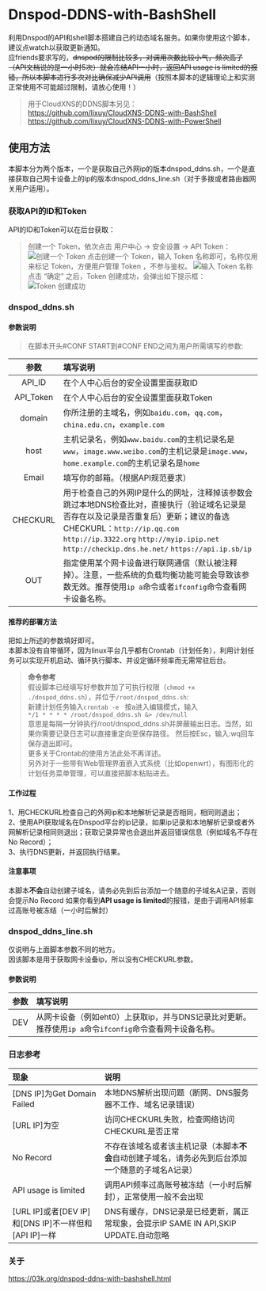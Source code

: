 # Dnspod-DDNS-with-BashShell
利用Dnspod的API和shell脚本搭建自己的动态域名服务。如果你使用这个脚本，建议点watch以获取更新通知。  
应friends要求写的，~~dnspod的限制比较多，对调用次数比较小气，频次高了（API文档说的是一小时5次）就会冻结API一小时，返回API usage is limited的报错，所以本脚本进行多次对比确保减少API调用~~（按照本脚本的逻辑理论上和实测正常使用不可能超过限制，请放心使用！）  
>用于CloudXNS的DDNS脚本另见：  
https://github.com/lixuy/CloudXNS-DDNS-with-BashShell  
https://github.com/lixuy/CloudXNS-DDNS-with-PowerShell  
## 使用方法
本脚本分为两个版本，一个是获取自己外网ip的版本dnspod_ddns.sh，一个是直接获取自己网卡设备上的ip的版本dnspod_ddns_line.sh（对于多拨或者路由器网关用户适用）。
### 获取API的ID和Token
API的ID和Token可以在后台获取：  
>创建一个 Token，依次点击 用户中心 -> 安全设置 -> API Token：
![创建一个 Token](https://support.dnspod.cn/Uploads/api-tokens-1.png)
>点击创建一个 Token，输入 Token 名称即可，名称仅用来标记 Token，方便用户管理 Token ，不参与鉴权。
![输入 Token 名称](https://support.dnspod.cn/Uploads/api-tokens-2.png)     
>点击 “确定” 之后，Token 创建成功，会弹出如下提示框：
![Token 创建成功](https://support.dnspod.cn/Uploads/api-tokens-3.png)
### **dnspod_ddns.sh**
#### 参数说明  
>在脚本开头#CONF START到#CONF END之间为用户所需填写的参数:  

参数|填写说明
:-:|:-
|API_ID | 在个人中心后台的安全设置里面获取ID|
API_Token|在个人中心后台的安全设置里面获取Token
domain| 你所注册的主域名，例如```baidu.com```，```qq.com```，```china.edu.cn```，```example.com```
host|主机记录名，例如```www.baidu.com```的主机记录名是```www```，```image.www.weibo.com```的主机记录是```image.www```，```home.example.com```的主机记录名是```home```
Email|填写你的邮箱。（根据API规范要求）
CHECKURL|用于检查自己的外网IP是什么的网址，注释掉该参数会跳过本地DNS检查比对，直接执行（验证域名记录是否存在以及记录是否重复后）更新；建议的备选CHECKURL：```http://ip.qq.com``` ```http://ip.3322.org``` ```http://myip.ipip.net``` ```http://checkip.dns.he.net/``` ```https://api.ip.sb/ip```
OUT|指定使用某个网卡设备进行联网通信（默认被注释掉）。注意，一些系统的负载均衡功能可能会导致该参数无效。推荐使用```ip a```命令或者```ifconfig```命令查看网卡设备名称。
#### **推荐的部署方法**
把如上所述的参数填好即可。  
本脚本没有自带循环，因为linux平台几乎都有Crontab（计划任务），利用计划任务可以实现开机启动、循环执行脚本、并设定循环频率而无需常驻后台。  
>**命令参考**  
假设脚本已经填写好参数并加了可执行权限（```chmod +x ./dnspod_ddns.sh```），并位于```/root/dnspod_ddns.sh```:  
新建计划任务输入```crontab -e```  
按a进入编辑模式，输入   
 ```*/1 * * * * /root/dnspod_ddns.sh &> /dev/null```  
意思是每隔一分钟执行/root/dnspod_ddns.sh并屏蔽输出日志。当然，如果你需要记录日志可以直接重定向至保存路径。 
然后按Esc，输入:wq回车保存退出即可。  
更多关于Crontab的使用方法此处不再详述。  
另外对于一些带有Web管理界面嵌入式系统（比如openwrt），有图形化的计划任务菜单管理，可以直接把脚本粘贴进去。

#### 工作过程
1、用CHECKURL检查自己的外网ip和本地解析记录是否相同，相同则退出；  
2、使用API获取域名在Dnspod平台的ip记录，如果ip记录和本地解析记录或者外网解析记录相同则退出；获取记录异常也会退出并返回错误信息（例如域名不存在No Record）；  
3、执行DNS更新，并返回执行结果。
#### 注意事项
本脚本**不会**自动创建子域名，请务必先到后台添加一个随意的子域名A记录，否则会提示No Record 
如果你看到**API usage is limited**的报错，是由于调用API频率过高账号被冻结（一小时后解封）

### **dnspod_ddns_line.sh**
仅说明与上面脚本参数不同的地方。  
因该脚本是用于获取网卡设备ip，所以没有CHECKURL参数。  
#### 参数说明
参数|填写说明
:-:|:-
|DEV | 从网卡设备（例如eht0）上获取ip，并与DNS记录比对更新。推荐使用```ip a```命令```ifconfig```命令查看网卡设备名称。  

### 日志参考
现象|说明
:-|:-
[DNS IP]为Get Domain Failed|本地DNS解析出现问题（断网、DNS服务器不工作、域名记录错误）
[URL IP]为空|访问CHECKURL失败，检查网络访问CHECKURL是否正常
No Record|不存在该域名或者该主机记录（本脚本**不会**自动创建子域名，请务必先到后台添加一个随意的子域名A记录）
API usage is limited|调用API频率过高账号被冻结（一小时后解封），正常使用一般不会出现
[URL IP]或者[DEV IP] 和[DNS IP]不一样但和[API IP]一样|DNS有缓存，DNS记录是已经更新，属正常现象，会提示IP SAME IN API,SKIP UPDATE.自动忽略
### **关于**
https://03k.org/dnspod-ddns-with-bashshell.html
